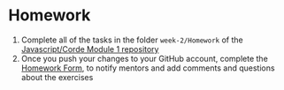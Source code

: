 # Homework

1. Complete all of the tasks in the folder `week-2/Homework` of the [Javascript/Corde Module 1 repository](https://github.com/Migracode-Barcelona/exercises-js1)
2. Once you push your changes to your GitHub account, complete the [Homework Form](https://form.jotformeu.com/93377027809365), to notify mentors and add comments and questions about the exercises
